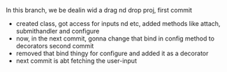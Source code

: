 
In this branch, we be dealin wid a drag nd drop proj,
                                                               first commit 
- created class, got access for inputs nd etc, added methods like attach, submithandler and configure
- now, in the next commit, gonna change that bind in config method to decorators
                                                               second commit
- removed that bind thingy for configure and added it as a decorator
- next commit is abt fetching the user-input
